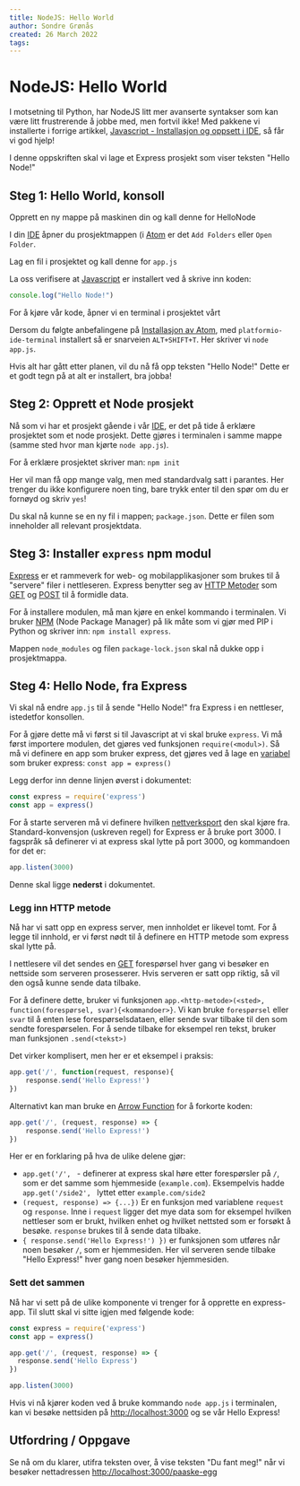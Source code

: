 ```yaml
---
title: NodeJS: Hello World
author: Sondre Grønås
created: 26 March 2022
tags: 
---
```

# NodeJS: Hello World
I motsetning til Python, har NodeJS litt mer avanserte syntakser som kan være litt frustrerende å jobbe med, men fortvil ikke! Med pakkene vi installerte i forrige artikkel, [Javascript - Installasjon og oppsett i IDE](01%20Node%20Javascript%20-%20Installasjon%20og%20oppsett%20i%20IDE.md), så får vi god hjelp!

I denne oppskriften skal vi lage et Express prosjekt som viser teksten "Hello Node!"
<br>
## Steg 1: Hello World, konsoll
Opprett en ny mappe på maskinen din og kall denne for HelloNode

I din [IDE](../../../Ordliste/IDE.md) åpner du prosjektmappen (i [Atom](../../01%20Atom%20IDE.md) er det `Add Folders` eller `Open Folder`.

Lag en fil i prosjektet og kall denne for `app.js`

La oss verifisere at [Javascript](../index.md) er installert ved å skrive inn koden:
```javascript
console.log("Hello Node!")
```

For å kjøre vår kode, åpner vi en terminal i prosjektet vårt 

Dersom du følgte anbefalingene på [Installasjon av Atom](../../01%20Atom%20IDE.md), med `platformio-ide-terminal` installert så er snarveien `ALT+SHIFT+T`.
Her skriver vi `node app.js`.

Hvis alt har gått etter planen, vil du nå få opp teksten "Hello Node!"
Dette er et godt tegn på at alt er installert, bra jobba!
<br>

## Steg 2: Opprett et Node prosjekt
Nå som vi har et prosjekt gående i vår [IDE](../../../Ordliste/IDE.md), er det på tide å erklære prosjektet som et node prosjekt. Dette gjøres i terminalen i samme mappe (samme sted hvor man kjørte `node app.js`).

For å erklære prosjektet skriver man: `npm init`

Her vil man få opp mange valg, men med standardvalg satt i parantes. Her trenger du ikke konfigurere noen ting, bare trykk enter til den spør om du er fornøyd og skriv `yes`!

Du skal nå kunne se en ny fil i mappen; `package.json`. Dette er filen som inneholder all relevant prosjektdata.
<br>
## Steg 3: Installer `express` npm modul
[Express](https://expressjs.com/) er et rammeverk for web- og mobilapplikasjoner som brukes til å "servere" filer i nettleseren. Express benytter seg av [HTTP Metoder](../../../Ordliste/HTTP%20Metoder.md) som [GET](../../../Ordliste/GET.md) og [POST](../../../Ordliste/POST.md) til å formidle data.

For å installere modulen, må man kjøre en enkel kommando i terminalen. Vi bruker [NPM](../../../Ordliste/NPM.md) (Node Package Manager) på lik måte som vi gjør med PIP i Python og skriver inn: `npm install express`.

Mappen `node_modules` og filen `package-lock.json` skal nå dukke opp i prosjektmappa.
<br>

## Steg 4: Hello Node, fra Express
Vi skal nå endre `app.js` til å sende "Hello Node!" fra Express i en nettleser, istedetfor konsollen.

For å gjøre dette må vi først si til Javascript at vi skal bruke `express`. 
Vi må først importere modulen, det gjøres ved funksjonen `require(<modul>)`. 
Så må vi definere en app som bruker express, det gjøres ved å lage en [variabel](../Funksjoner/01%20Variabler%20-%20let,%20var,%20const.md) som bruker express: `const app = express()`

Legg derfor inn denne linjen øverst i dokumentet:
```js
const express = require('express')
const app = express()
```

For å starte serveren må vi definere hvilken [nettverksport](../../../Ordliste/Nettverksport.md) den skal kjøre fra. Standard-konvensjon (uskreven regel) for Express er å bruke port 3000. I fagspråk så definerer vi at express skal lytte på port 3000, og kommandoen for det er:

```js
app.listen(3000)
```

Denne skal ligge **nederst** i dokumentet.
<br>
### Legg inn HTTP metode
Nå har vi satt opp en express server, men innholdet er likevel tomt. For å legge til innhold, er vi først nødt til å definere en HTTP metode som express skal lytte på.

I nettlesere vil det sendes en [GET](../../../Ordliste/GET.md) forespørsel hver gang vi besøker en nettside som serveren prosesserer. Hvis serveren er satt opp riktig, så vil den også kunne sende data tilbake. 

For å definere dette, bruker vi funksjonen `app.<http-metode>(<sted>, function(forespørsel, svar){<kommandoer>}`. Vi kan bruke `forespørsel` eller `svar` til å enten lese forespørselsdataen, eller sende svar tilbake til den som sendte forespørselen. For å sende tilbake for eksempel ren tekst, bruker man funksjonen `.send(<tekst>)`

Det virker komplisert, men her er et eksempel i praksis:
```js
app.get('/', function(request, response){
	response.send('Hello Express!')
})
```
Alternativt kan man bruke en [Arrow Function](../Funksjoner/02%20Arrow%20Functions.md) for å forkorte koden:
```js
app.get('/', (request, response) => {
	response.send('Hello Express!')
})
```

Her er en forklaring på hva de ulike delene gjør:
- `app.get('/', ` - definerer at express skal høre etter forespørsler på `/`, som er det samme som hjemmeside (`example.com`). Eksempelvis hadde `app.get('/side2', ` lyttet etter `example.com/side2`
- `(request, response) => {...})` Er en funksjon med variablene `request` og `response`. Inne i `request` ligger det mye data som for eksempel hvilken nettleser som er brukt, hvilken enhet og hvilket nettsted som er forsøkt å besøke. `response` brukes til å sende data tilbake.
- `{ response.send('Hello Express!') })` er funksjonen som utføres når noen besøker `/`, som er hjemmesiden. Her vil serveren sende tilbake "Hello Express!" hver gang noen besøker hjemmesiden.


### Sett det sammen
Nå har vi sett på de ulike komponente vi trenger for å opprette en express-app. Til slutt skal vi sitte igjen med følgende kode:

```js
const express = require('express')
const app = express()

app.get('/', (request, response) => {
  response.send('Hello Express')
})

app.listen(3000)
```

Hvis vi nå kjører koden ved å bruke kommando `node app.js` i terminalen, kan vi besøke nettsiden på [http://localhost:3000](http://localhost:3000) og se vår Hello Express!
<br>
## Utfordring / Oppgave
Se nå om du klarer, utifra teksten over, å vise teksten "Du fant meg!" når vi besøker nettadressen [http://localhost:3000/paaske-egg](http://localhost:3000/paaske-egg)
